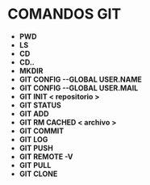 # COMANDOS GIT
- **PWD**
- **LS**
- **CD**
- **CD..**
- **MKDIR**
- **GIT CONFIG --GLOBAL USER.NAME**
- **GIT CONFIG --GLOBAL USER.MAIL**
- **GIT INIT < repositorio >**
- **GIT STATUS**
- **GIT ADD**
- **GIT RM CACHED < archivo >**
- **GIT COMMIT**
- **GIT LOG**
- **GIT PUSH**
- **GIT REMOTE -V**
- **GIT PULL**
- **GIT CLONE**